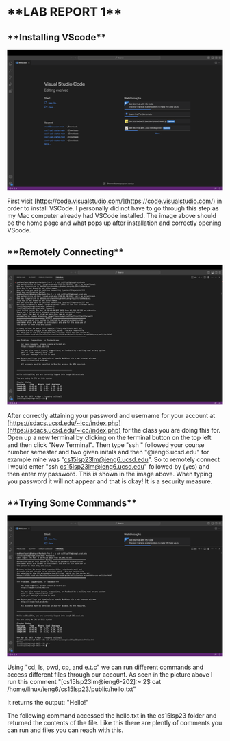 <h1>**LAB REPORT 1**</h1>


<h2>**Installing VScode**</h2>

![Image](image1.png)


First visit [https://code.visualstudio.com/](https://code.visualstudio.com/) in order to install VSCode. I personally did not have to go through this step as my Mac computer already had VSCode installed.
The image above should be the home page and what pops up after installation and correctly opening VScode.




<h2>**Remotely Connecting**</h2>

![Image](image2.png)

After correctly attaining your password and username for your account at [https://sdacs.ucsd.edu/~icc/index.php](https://sdacs.ucsd.edu/~icc/index.php) for the class you are doing this for. Open up a new terminal by clicking on the terminal button on the top left and then click "New Terminal".
Then type "ssh " followed your course number semester and two given initals and then "@ieng6.ucsd.edu" for example mine was "cs15lsp23lm@ieng6.ucsd.edu". 
So to remotely connect I would enter "ssh cs15lsp23lm@ieng6.ucsd.edu" followed by (yes)  and then enter my password. This is shown in the image above. When typing you password it will not appear and that is okay! It is a security measure.




<h2>**Trying Some Commands**</h2>

![Image](image3.png)

Using "cd, ls, pwd, cp, and e.t.c" we can run different commands and access different files through our account. As seen in the picture above I run this comment
"[cs15lsp23lm@ieng6-202]:~:2$ cat /home/linux/ieng6/cs15lsp23/public/hello.txt"

It returns the output:
"Hello!"

The following command accessed the hello.txt in the cs15lsp23 folder and returned the contents of the file. Like this there are plently of comments you can run and files you can reach with this.
